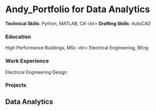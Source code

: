# Andy_Portfolio for Data Analytics
**Technical Skills**: Python, MATLAB, C# <br\>
**Drafting Skills**: AutoCAD

### Education
High Performance Buildings, MSc <br\>
Electrical Engineering, BEng

### Work Experience 
Electrical Engineering Design

### Projects
Data Analytics
-
